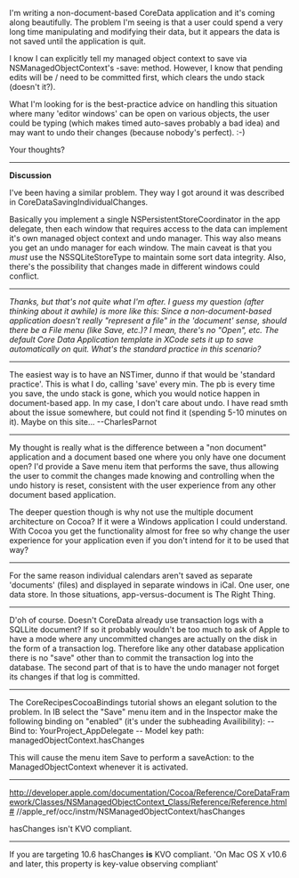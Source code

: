 


I'm writing a non-document-based CoreData application and it's coming along beautifully. The problem I'm seeing is that a user could spend a very long time manipulating and modifying their data, but it appears the data is not saved until the application is quit.

I know I can explicitly tell my managed object context to save via     NSManagedObjectContext's     -save: method. However, I know that pending edits will be / need to be committed first, which clears the undo stack (doesn't it?).

What I'm looking for is the best-practice advice on handling this situation where many 'editor windows' can be open on various objects, the user could be typing (which makes timed auto-saves probably a bad idea) and may want to undo their changes (because nobody's perfect). :-)

Your thoughts?

----

**Discussion**

I've been having a similar problem. They way I got around it was described in CoreDataSavingIndividualChanges.

Basically you implement a single NSPersistentStoreCoordinator in the app delegate, then each window that requires access to the data can implement it's own managed object context and undo manager. This way also means you get an undo manager for each window. The main caveat is that you *must* use the NSSQLiteStoreType to maintain some sort data integrity. Also, there's the possibility that changes made in different windows could conflict.

----
*Thanks, but that's not quite what I'm after. I guess my question (after thinking about it awhile) is more like this: Since a non-document-based application doesn't really "represent a file" in the 'document' sense, should there be a File menu (like Save, etc.)? I mean, there's no "Open", etc. The default Core Data Application template in XCode sets it up to save automatically on quit. What's the standard practice in this scenario?*

----
The easiest way is to have an NSTimer, dunno if that would be 'standard practice'. This is what I do, calling 'save' every min.
The pb is every time you save, the undo stack is gone, which you would notice happen in document-based app. In my case, I don't care about undo. I have read smth about the issue somewhere, but could not find it (spending 5-10 minutes on it). Maybe on this site...
--CharlesParnot

----
My thought is really what is the difference between a "non document" application and a document based one where you only have one document open?  I'd provide a Save menu item that performs the save, thus allowing the user to commit the changes made knowing and controlling when the undo history is reset, consistent with the user experience from any other document based application.

The deeper question though is why not use the multiple document architecture on Cocoa?  If it were a Windows application I could understand.  With Cocoa you get the functionality almost for free so why change the user experience for your application even if you don't intend for it to be used that way?

----
For the same reason individual calendars aren't saved as separate 'documents' (files) and displayed in separate windows in iCal. One user, one data store. In those situations, app-versus-document is The Right Thing.

----
D'oh of course.  Doesn't CoreData already use transaction logs with a SQLLite document?  If so it probably wouldn't be too much to ask of Apple to have a mode where any uncommitted changes are actually on the disk in the form of a transaction log.  Therefore like any other database application there is no "save" other than to commit the transaction log into the database.  The second part of that is to have the undo manager not forget its changes if that log is committed.

----
The CoreRecipesCocoaBindings tutorial shows an elegant solution to the problem. In IB select the "Save" menu item and in the Inspector make the following binding on "enabled" (it's under the subheading Availibility):
-- Bind to: YourProject_AppDelegate
 -- Model key path: managedObjectContext.hasChanges

This will cause the menu item Save to perform a saveAction: to the ManagedObjectContext whenever it is activated.

----
http://developer.apple.com/documentation/Cocoa/Reference/CoreDataFramework/Classes/NSManagedObjectContext_Class/Reference/Reference.html#
//apple_ref/occ/instm/NSManagedObjectContext/hasChanges

hasChanges isn't KVO compliant.

----
If you are targeting 10.6 hasChanges **is** KVO compliant.
'On Mac OS X v10.6 and later, this property is key-value observing compliant'
